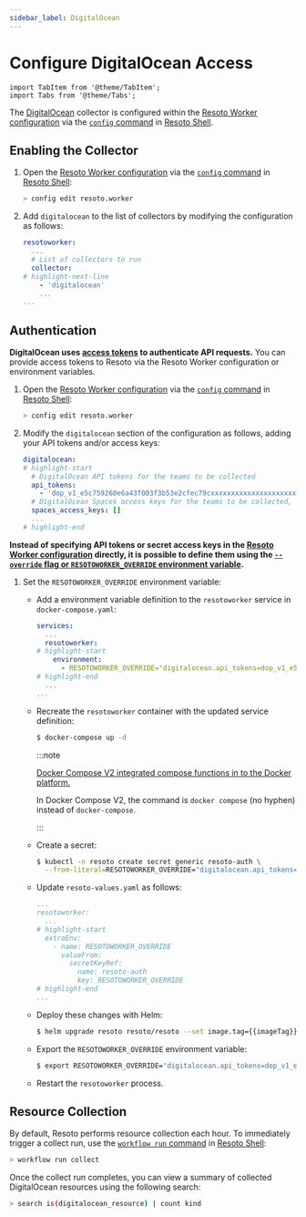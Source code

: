 ```yaml
---
sidebar_label: DigitalOcean
---
```


# Configure DigitalOcean Access

```mdx-code-block
import TabItem from '@theme/TabItem';
import Tabs from '@theme/Tabs';
```

The [DigitalOcean](../../reference/data-models/digitalocean.md) collector is configured within the [Resoto Worker configuration](../../reference/configuration/index.md) via the [`config` command](../../reference/cli/setup-commands/configs/index.md) in [Resoto Shell](../../concepts/components/shell.md).

## Enabling the Collector

1. Open the [Resoto Worker configuration](../../reference/configuration/index.md) via the [`config` command](../../reference/cli/setup-commands/configs) in [Resoto Shell](../../concepts/components/shell):

   ```bash
   > config edit resoto.worker
   ```

2. Add `digitalocean` to the list of collectors by modifying the configuration as follows:

   ```yaml
   resotoworker:
     ...
     # List of collectors to run
     collector:
   # highlight-next-line
       - 'digitalocean'
       ...
   ...
   ```

## Authentication

**DigitalOcean uses [access tokens](https://cloud.digitalocean.com/account/api/tokens) to authenticate API requests.** You can provide access tokens to Resoto via the Resoto Worker configuration or environment variables.

<Tabs groupId="auth-method">
<TabItem value="configuration" label="Resoto Worker Configuration">

1. Open the [Resoto Worker configuration](../../reference/configuration/index.md) via the [`config` command](../../reference/cli/setup-commands/configs) in [Resoto Shell](../../concepts/components/shell):

   ```bash
   > config edit resoto.worker
   ```

2. Modify the `digitalocean` section of the configuration as follows, adding your API tokens and/or access keys:

   ```yaml
   digitalocean:
   # highlight-start
     # DigitalOcean API tokens for the teams to be collected
     api_tokens:
       - 'dop_v1_e5c759260e6a43f003f3b53e2cfec79cxxxxxxxxxxxxxxxxxxxxxxxxxxxxxxxx'
     # DigitalOcean Spaces access keys for the teams to be collected, separated by colons
     spaces_access_keys: []
     ...
   # highlight-end
   ```

</TabItem>
<TabItem value="environment" label="Environment Variables">

**Instead of specifying API tokens or secret access keys in the [Resoto Worker configuration](../../reference/configuration/index.md) directly, it is possible to define them using the [`--override` flag or `RESOTOWORKER_OVERRIDE` environment variable](../../reference/configuration/index.md#overriding-individual-properties).**

1. Set the `RESOTOWORKER_OVERRIDE` environment variable:

   <Tabs groupId="install-method">
   <TabItem value="docker" label="Docker">

   - Add a environment variable definition to the `resotoworker` service in `docker-compose.yaml`:

     ```yaml title="docker-compose.yaml"
     services:
       ...
       resotoworker:
     # highlight-start
         environment:
           - RESOTOWORKER_OVERRIDE="digitalocean.api_tokens=dop_v1_e5c759260e6a43f003f3b53e2cfec79cxxxxxxxxxxxxxxxxxxxxxxxx"
     # highlight-end
       ...
     ...
     ```

   - Recreate the `resotoworker` container with the updated service definition:

     ```bash
     $ docker-compose up -d
     ```

     :::note

     [Docker Compose V2 integrated compose functions in to the Docker platform.](https://docs.docker.com/compose/#compose-v2-and-the-new-docker-compose-command)

     In Docker Compose V2, the command is `docker compose` (no hyphen) instead of `docker-compose`.

     :::

   </TabItem>
   <TabItem value="k8s" label="Kubernetes">

   - Create a secret:

     ```bash
     $ kubectl -n resoto create secret generic resoto-auth \
       --from-literal=RESOTOWORKER_OVERRIDE="digitalocean.api_tokens=dop_v1_e5c759260e6a43f003f3b53e2cfec79cxxxxxxxxxxxxxxxxxxxxxxxx"
     ```

   - Update `resoto-values.yaml` as follows:

     ```yaml title="resoto-values.yaml"
     ...
     resotoworker:
       ...
     # highlight-start
       extraEnv:
         - name: RESOTOWORKER_OVERRIDE
           valueFrom:
             secretKeyRef:
               name: resoto-auth
               key: RESOTOWORKER_OVERRIDE
     # highlight-end
     ...
     ```

   - Deploy these changes with Helm:

     ```bash
     $ helm upgrade resoto resoto/resoto --set image.tag={{imageTag}} -f resoto-values.yaml
     ```

   </TabItem>
   <TabItem value="pip" label="pip">

   - Export the `RESOTOWORKER_OVERRIDE` environment variable:

     ```bash
     $ export RESOTOWORKER_OVERRIDE="digitalocean.api_tokens=dop_v1_e5c759260e6a43f003f3b53e2cfec79cxxxxxxxxxxxxxxxxxxxxxxxx"
     ```

   - Restart the `resotoworker` process.

   </TabItem>
   </Tabs>

</TabItem>
</Tabs>

## Resource Collection

By default, Resoto performs resource collection each hour. To immediately trigger a collect run, use the [`workflow run` command](../../reference/cli/action-commands/workflows/run.md) in [Resoto Shell](../../concepts/components/shell):

```bash
> workflow run collect
```

Once the collect run completes, you can view a summary of collected DigitalOcean resources using the following search:

```bash
> search is(digitalocean_resource) | count kind
```
